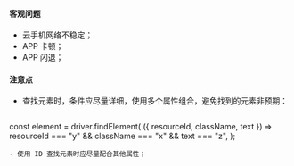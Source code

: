 #### 客观问题
- 云手机网络不稳定；
- APP 卡顿；
- APP 闪退；

#### 注意点
- 查找元素时，条件应尽量详细，使用多个属性组合，避免找到的元素非预期：
  ```js
const element = driver.findElement(
  ({ resourceId, className, text }) =>
    resourceId === "y" && className === "x" && text === "z",
);
  ```
- 使用 ID 查找元素时应尽量配合其他属性；
